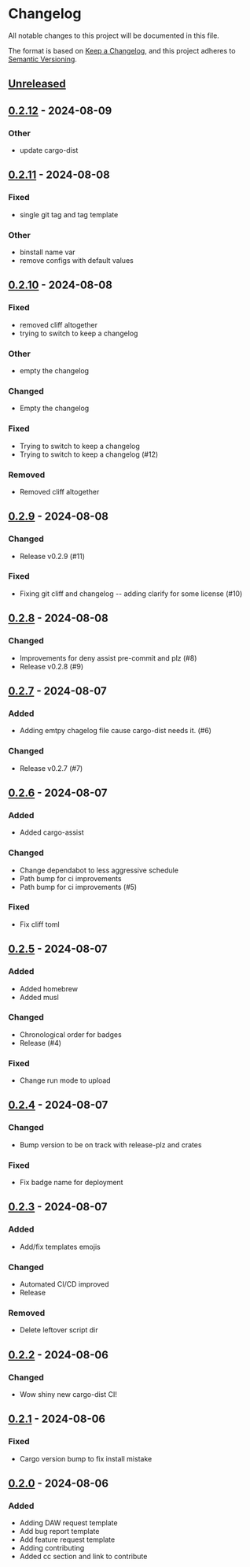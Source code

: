# Changelog

All notable changes to this project will be documented in this file.

The format is based on [Keep a Changelog](https://keepachangelog.com/en/1.0.0/),
and this project adheres to [Semantic Versioning](https://semver.org/spec/v2.0.0.html).

## [Unreleased]

## [0.2.12](https://github.com/gacallea/freesound-credits/compare/v0.2.11...v0.2.12) - 2024-08-09

### Other
- update cargo-dist

## [0.2.11](https://github.com/gacallea/freesound-credits/compare/v0.2.10...v0.2.11) - 2024-08-08

### Fixed
- single git tag and tag template

### Other
- binstall name var
- remove configs with default values

## [0.2.10](https://github.com/gacallea/freesound-credits/compare/v0.2.9...v0.2.10) - 2024-08-08

### Fixed
- removed cliff altogether
- trying to switch to keep a changelog

### Other
- empty the changelog

### Changed

- Empty the changelog

### Fixed

- Trying to switch to keep a changelog
- Trying to switch to keep a changelog (#12)

### Removed

- Removed cliff altogether

## [0.2.9] - 2024-08-08

### Changed

- Release v0.2.9 (#11)

### Fixed

- Fixing git cliff and changelog -- adding clarify for some license (#10)

## [0.2.8] - 2024-08-08

### Changed

- Improvements for deny assist pre-commit and plz (#8)
- Release v0.2.8 (#9)

## [0.2.7] - 2024-08-07

### Added

- Adding emtpy chagelog file cause cargo-dist needs it. (#6)

### Changed

- Release v0.2.7 (#7)

## [0.2.6] - 2024-08-07

### Added

- Added cargo-assist

### Changed

- Change dependabot to less aggressive schedule
- Path bump for ci improvements
- Path bump for ci improvements (#5)

### Fixed

- Fix cliff toml

## [0.2.5] - 2024-08-07

### Added

- Added homebrew
- Added musl

### Changed

- Chronological order for badges
- Release (#4)

### Fixed

- Change run mode to upload

## [0.2.4] - 2024-08-07

### Changed

- Bump version to be on track with release-plz and crates

### Fixed

- Fix badge name for deployment

## [0.2.3] - 2024-08-07

### Added

- Add/fix templates emojis

### Changed

- Automated CI/CD improved
- Release

### Removed

- Delete leftover script dir

## [0.2.2] - 2024-08-06

### Changed

- Wow shiny new cargo-dist CI!

## [0.2.1] - 2024-08-06

### Fixed

- Cargo version bump to fix install mistake

## [0.2.0] - 2024-08-06

### Added

- Adding DAW request template
- Add bug report template
- Add feature request template
- Adding contributing
- Added cc section and link to contribute

[unreleased]: https://github.com///compare/v0.2.9..HEAD
[0.2.9]: https://github.com///compare/v0.2.8..v0.2.9
[0.2.8]: https://github.com///compare/v0.2.7..v0.2.8
[0.2.7]: https://github.com///compare/v0.2.6..v0.2.7
[0.2.6]: https://github.com///compare/v0.2.5..v0.2.6
[0.2.5]: https://github.com///compare/v0.2.4..v0.2.5
[0.2.4]: https://github.com///compare/v0.2.3..v0.2.4
[0.2.3]: https://github.com///compare/v0.2.2..v0.2.3
[0.2.2]: https://github.com///compare/v0.2.1..v0.2.2
[0.2.1]: https://github.com///compare/v0.2.0..v0.2.1
[0.2.0]: https://github.com///compare/v0.1.2..v0.2.0

<!-- generated by git-cliff -->
